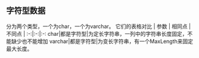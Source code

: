 ## 字符型数据
分为两个类型，一个为char，一个为varchar。
它们的表格对比
| 参数 | 相同点 | 不同点 |
:-:|:-:|:-:
char|都是字符型|为定长字符串，一列中的字符串长度固定，不能缺少也不能增加
varchar|都是字符型|为变长字符串，有一个MaxLength来固定最大长度。